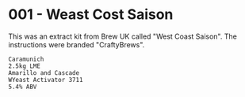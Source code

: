 # 001 - Weast Cost Saison

This was an extract kit from Brew UK called "West Coast Saison". The instructions were branded "CraftyBrews".

```
Caramunich
2.5kg LME
Amarillo and Cascade
WYeast Activator 3711
5.4% ABV
```
